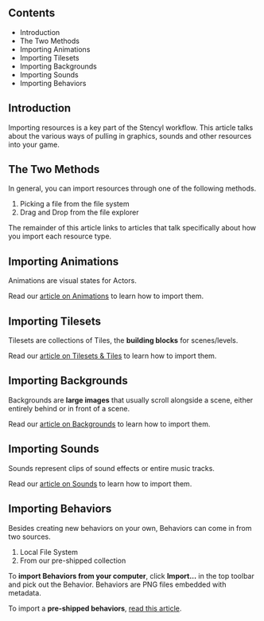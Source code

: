 ## Contents

* Introduction
* The Two Methods
* Importing Animations
* Importing Tilesets
* Importing Backgrounds
* Importing Sounds
* Importing Behaviors
 

## Introduction

Importing resources is a key part of the Stencyl workflow. This article talks about the various ways of pulling in graphics, sounds and other resources into your game.

 
## The Two Methods

In general, you can import resources through one of the following methods.

1. Picking a file from the file system
2. Drag and Drop from the file explorer

The remainder of this article links to articles that talk specifically about how you import each resource type.

 
## Importing Animations

Animations are visual states for Actors.

Read our [article on Animations](http://www.stencyl.com/help/view/animations/) to learn how to import them.

 
## Importing Tilesets

Tilesets are collections of Tiles, the **building blocks** for scenes/levels.

Read our [article on Tilesets & Tiles](http://www.stencyl.com/help/view/tiles/) to learn how to import them.


## Importing Backgrounds

Backgrounds are **large images** that usually scroll alongside a scene, either entirely behind or in front of a scene.

Read our [article on Backgrounds](http://www.stencyl.com/help/view/backgrounds-and-foregrounds/) to learn how to import them.


## Importing Sounds

Sounds represent clips of sound effects or entire music tracks.

Read our [article on Sounds](http://www.stencyl.com/help/view/playing-sounds-and-music/) to learn how to import them.

 
## Importing Behaviors

Besides creating new behaviors on your own, Behaviors can come in from two sources.

1. Local File System
2. From our pre-shipped collection

To **import Behaviors from your computer**, click **Import...** in the top toolbar and pick out the Behavior. Behaviors are PNG files embedded with metadata.

To import a **pre-shipped behaviors**, [read this article](http://www.stencyl.com/help/view/pre-shipped-behaviors/).
